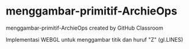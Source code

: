 # menggambar-primitif-ArchieOps
menggambar-primitif-ArchieOps created by GitHub Classroom

Implementasi WEBGL untuk menggambar titik dan huruf "Z" (gl.LINES)
